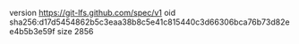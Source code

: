 version https://git-lfs.github.com/spec/v1
oid sha256:d17d5454862b5c3eaa38b8c5e41c815440c3d66306bca76b73d82ee4b5b3e59f
size 2856
